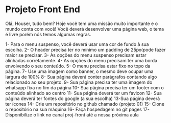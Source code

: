 # Projeto Front End

Olá, Houser, tudo bem?
Hoje você tem uma missão muito importante e o mundo conta com você!
Você deverá desenvolver uma página web, o tema é livre porém nós temos algumas regras.

1- Para o menu suspenso, você deverá usar uma cor de fundo à sua escolha.
2- O header precisa ter no mínimo um padding de 25px(pode fazer maior se precisar.
3- As opções do menu suspenso precisam estar alinhadas corretamente.
4- As opções do menu precisam ter uma borda envolvendo o seu conteúdo.
5- O menu precisa estar fixo no topo da página.
7- Use uma imagem como banner, o mesmo deve ocupar uma largura de 100%
8- Sua página deverá conter parágrafos contando algo relacionado ao seu projeto.
9- Sua página precisa ter uma imagem do whatsapp fixa no fim da página
10- Sua página precisa ter um footer com o conteúdo alinhado ao centro
11- Sua página deverá ter um favicon
12- Sua página deverá ter fontes do google (a sua escolha)
13-Sua página deverá ter ícones
14- Crie um repositório no github chamado (projeto 01)
15- Clone o repositório na sua máquina
16- Faça hospedagem no git pages
17-Disponibilize o link no canal proj-front até a nossa próxima aula
